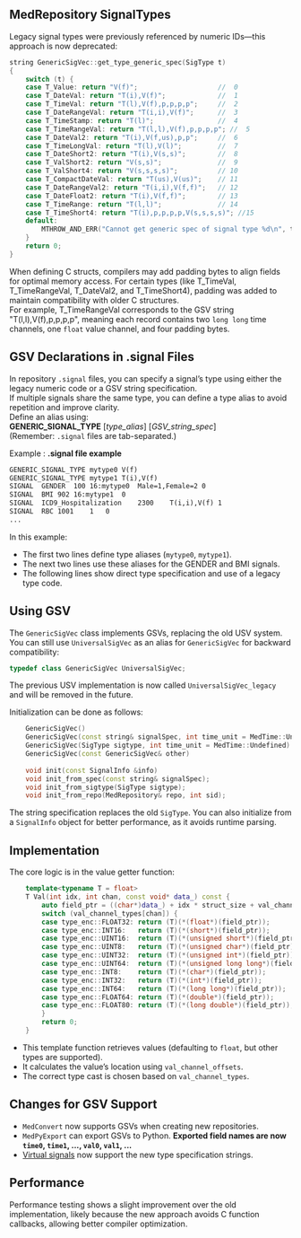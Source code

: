 ## MedRepository SignalTypes

Legacy signal types were previously referenced by numeric IDs—this approach is now deprecated:
```c++
string GenericSigVec::get_type_generic_spec(SigType t)
{
	switch (t) {
	case T_Value: return "V(f)";					//  0
	case T_DateVal: return "T(i),V(f)";				//  1
	case T_TimeVal: return "T(l),V(f),p,p,p,p";		//  2
	case T_DateRangeVal: return "T(i,i),V(f)";		//  3
	case T_TimeStamp: return "T(l)";				//  4
	case T_TimeRangeVal: return "T(l,l),V(f),p,p,p,p"; //  5
	case T_DateVal2: return "T(i),V(f,us),p,p";		//  6
	case T_TimeLongVal: return "T(l),V(l)";			//  7
	case T_DateShort2: return "T(i),V(s,s)";		//  8
	case T_ValShort2: return "V(s,s)";				//  9
	case T_ValShort4: return "V(s,s,s,s)";			// 10
	case T_CompactDateVal: return "T(us),V(us)";	// 11
	case T_DateRangeVal2: return "T(i,i),V(f,f)";	// 12
	case T_DateFloat2: return "T(i),V(f,f)";		// 13
	case T_TimeRange: return "T(l,l)";				// 14
	case T_TimeShort4: return "T(i),p,p,p,p,V(s,s,s,s)"; //15
	default:
		MTHROW_AND_ERR("Cannot get generic spec of signal type %d\n", t);
	}
	return 0;
}
```

When defining C structs, compilers may add padding bytes to align fields for optimal memory access. For certain types (like T_TimeVal, T_TimeRangeVal, T_DateVal2, and T_TimeShort4), padding was added to maintain compatibility with older C structures.  
For example, T_TimeRangeVal corresponds to the GSV string "T(l,l),V(f),p,p,p,p", meaning each record contains two `long long` time channels, one `float` value channel, and four padding bytes.

## GSV Declarations in .signal Files

In repository `.signal` files, you can specify a signal’s type using either the legacy numeric code or a GSV string specification.  
If multiple signals share the same type, you can define a type alias to avoid repetition and improve clarity.  
Define an alias using:  
**GENERIC_SIGNAL_TYPE** [*type_alias*] [*GSV_string_spec*]  
(Remember: `.signal` files are tab-separated.)

Example :
**.signal file example**
```txt
GENERIC_SIGNAL_TYPE	mytype0	V(f)
GENERIC_SIGNAL_TYPE	mytype1	T(i),V(f)
SIGNAL	GENDER	100	16:mytype0	Male=1,Female=2	0
SIGNAL	BMI	902 16:mytype1	0
SIGNAL	ICD9_Hospitalization	2300	T(i,i),V(f)	1
SIGNAL	RBC	1001	1	0
...
```
In this example:  
- The first two lines define type aliases (`mytype0`, `mytype1`).  
- The next two lines use these aliases for the GENDER and BMI signals.  
- The following lines show direct type specification and use of a legacy type code.

## Using GSV 
The `GenericSigVec` class implements GSVs, replacing the old USV system. You can still use `UniversalSigVec` as an alias for `GenericSigVec` for backward compatibility:
```c++
typedef class GenericSigVec UniversalSigVec;
```
The previous USV implementation is now called `UniversalSigVec_legacy` and will be removed in the future.

Initialization can be done as follows:
```c++
	GenericSigVec()
	GenericSigVec(const string& signalSpec, int time_unit = MedTime::Undefined)
	GenericSigVec(SigType sigtype, int time_unit = MedTime::Undefined)
	GenericSigVec(const GenericSigVec& other)
 
	void init(const SignalInfo &info)
	void init_from_spec(const string& signalSpec);
	void init_from_sigtype(SigType sigtype);
	void init_from_repo(MedRepository& repo, int sid);
```
The string specification replaces the old `SigType`. You can also initialize from a `SignalInfo` object for better performance, as it avoids runtime parsing.

## Implementation

The core logic is in the value getter function:
```c++
	template<typename T = float>
	T Val(int idx, int chan, const void* data_) const {
		auto field_ptr = ((char*)data_) + idx * struct_size + val_channel_offsets[chan];
		switch (val_channel_types[chan]) {
		case type_enc::FLOAT32: return (T)(*(float*)(field_ptr));
		case type_enc::INT16:   return (T)(*(short*)(field_ptr));
		case type_enc::UINT16:  return (T)(*(unsigned short*)(field_ptr));
		case type_enc::UINT8:   return (T)(*(unsigned char*)(field_ptr));
		case type_enc::UINT32:  return (T)(*(unsigned int*)(field_ptr));
		case type_enc::UINT64:  return (T)(*(unsigned long long*)(field_ptr));
		case type_enc::INT8:    return (T)(*(char*)(field_ptr));
		case type_enc::INT32:   return (T)(*(int*)(field_ptr));
		case type_enc::INT64:   return (T)(*(long long*)(field_ptr));
		case type_enc::FLOAT64: return (T)(*(double*)(field_ptr));
		case type_enc::FLOAT80: return (T)(*(long double*)(field_ptr));
		}
		return 0;
	}
```
- This template function retrieves values (defaulting to `float`, but other types are supported).
- It calculates the value’s location using `val_channel_offsets`.
- The correct type cast is chosen based on `val_channel_types`.

## Changes for GSV Support

- `MedConvert` now supports GSVs when creating new repositories.
- `MedPyExport` can export GSVs to Python. **Exported field names are now `time0`, `time1`, ..., `val0`, `val1`, ...**
- [Virtual signals](../Rep%20Processors%20Practical%20Guide/Virtual%20Signals) now support the new type specification strings.

## Performance

Performance testing shows a slight improvement over the old implementation, likely because the new approach avoids C function callbacks, allowing better compiler optimization.

 